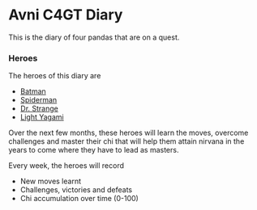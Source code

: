 # Avni C4GT Diary

This is the diary of four pandas that are on a quest. 

### Heroes
The heroes of this diary are
- [Batman](batman.md)
- [Spiderman](spiderman.md)
- [Dr. Strange](Dr_Strange.md)
- [Light Yagami](Light_Yagami.md)


Over the next few months, these heroes will learn the moves, overcome challenges and master their chi that will help them attain nirvana in the years to come where they have to lead as masters. 

Every week, the heroes will record
- New moves learnt
- Challenges, victories and defeats
- Chi accumulation over time (0-100)
